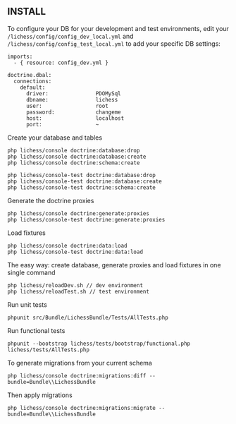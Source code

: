 INSTALL
-------

To configure your DB for your development and test environments, edit your `/lichess/config/config_dev_local.yml` and `/lichess/config/config_test_local.yml` to add your specific DB settings:

    imports:
      - { resource: config_dev.yml }

    doctrine.dbal:
      connections:
        default:
          driver:               PDOMySql
          dbname:               lichess
          user:                 root
          password:             changeme
          host:                 localhost
          port:                 ~

Create your database and tables

    php lichess/console doctrine:database:drop
    php lichess/console doctrine:database:create
    php lichess/console doctrine:schema:create

    php lichess/console-test doctrine:database:drop
    php lichess/console-test doctrine:database:create
    php lichess/console-test doctrine:schema:create

Generate the doctrine proxies

    php lichess/console doctrine:generate:proxies
    php lichess/console-test doctrine:generate:proxies

Load fixtures

    php lichess/console doctrine:data:load
    php lichess/console-test doctrine:data:load

The easy way: create database, generate proxies and load fixtures in one single command

    php lichess/reloadDev.sh // dev environment
    php lichess/reloadTest.sh // test environment
  
Run unit tests

    phpunit src/Bundle/LichessBundle/Tests/AllTests.php

Run functional tests

    phpunit --bootstrap lichess/tests/bootstrap/functional.php lichess/tests/AllTests.php

To generate migrations from your current schema

    php lichess/console doctrine:migrations:diff --bundle=Bundle\\LichessBundle

Then apply migrations

    php lichess/console doctrine:migrations:migrate --bundle=Bundle\\LichessBundle
